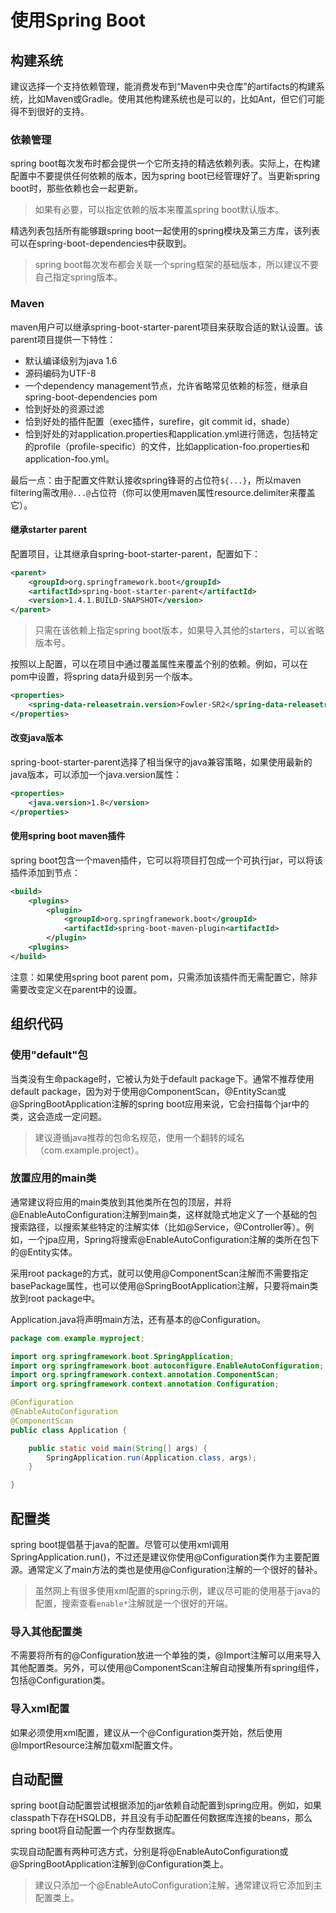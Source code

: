# 使用Spring Boot

## 构建系统

建议选择一个支持依赖管理，能消费发布到“Maven中央仓库”的artifacts的构建系统，比如Maven或Gradle。使用其他构建系统也是可以的，比如Ant，但它们可能得不到很好的支持。

### 依赖管理

spring boot每次发布时都会提供一个它所支持的精选依赖列表。实际上，在构建配置中不要提供任何依赖的版本，因为spring boot已经管理好了。当更新spring boot时，那些依赖也会一起更新。

> 如果有必要，可以指定依赖的版本来覆盖spring boot默认版本。

精选列表包括所有能够跟spring boot一起使用的spring模块及第三方库，该列表可以在spring-boot-dependencies中获取到。

>spring boot每次发布都会关联一个spring框架的基础版本，所以建议不要自己指定spring版本。

### Maven

maven用户可以继承spring-boot-starter-parent项目来获取合适的默认设置。该parent项目提供一下特性：

+ 默认编译级别为java 1.6
+ 源码编码为UTF-8
+ 一个dependency management节点，允许省略常见依赖的<version>标签，继承自spring-boot-dependencies pom
+ 恰到好处的资源过滤
+ 恰到好处的插件配置（exec插件，surefire，git commit id，shade）
+ 恰到好处的对application.properties和application.yml进行筛选，包括特定的profile（profile-specific）的文件，比如application-foo.properties和application-foo.yml。

最后一点：由于配置文件默认接收spring锋哥的占位符`${...}`，所以maven filtering需改用`@...@`占位符（你可以使用maven属性resource.delimiter来覆盖它）。

#### 继承starter parent

配置项目，让其继承自spring-boot-starter-parent，配置如下：

```xml
<parent>
    <groupId>org.springframework.boot</groupId>
    <artifactId>spring-boot-starter-parent</artifactId>
    <version>1.4.1.BUILD-SNAPSHOT</version>
</parent>
```

> 只需在该依赖上指定spring boot版本，如果导入其他的starters，可以省略版本号。

按照以上配置，可以在项目中通过覆盖属性来覆盖个别的依赖。例如，可以在pom中设置，将spring data升级到另一个版本。

```xml
<properties>
    <spring-data-releasetrain.version>Fowler-SR2</spring-data-releasetrain.version>
</properties>
```

#### 改变java版本

spring-boot-starter-parent选择了相当保守的java兼容策略，如果使用最新的java版本，可以添加一个java.version属性：

```xml
<properties>
    <java.version>1.8</version>
</properties>
```

#### 使用spring boot maven插件

spring boot包含一个maven插件，它可以将项目打包成一个可执行jar，可以将该插件添加到<plugin>节点：

```xml
<build>
    <plugins>
        <plugin>
            <groupId>org.springframework.boot</groupId>
            <artifactId>spring-boot-maven-plugin<artifactId>
        </plugin>
    <plugins>
</build>
```

注意：如果使用spring boot parent pom，只需添加该插件而无需配置它，除非需要改变定义在parent中的设置。

## 组织代码

### 使用"default"包

当类没有生命package时，它被认为处于default package下。通常不推荐使用default package，因为对于使用@ComponentScan，@EntityScan或@SpringBootApplication注解的spring boot应用来说，它会扫描每个jar中的类，这会造成一定问题。

> 建议遵循java推荐的包命名规范，使用一个翻转的域名（com.example.project）。

### 放置应用的main类

通常建议将应用的main类放到其他类所在包的顶层，并将@EnableAutoConfiguration注解到main类，这样就隐式地定义了一个基础的包搜索路径，以搜索某些特定的注解实体（比如@Service，@Controller等）。例如，一个jpa应用，Spring将搜索@EnableAutoConfiguration注解的类所在包下的@Entity实体。

采用root package的方式，就可以使用@ComponentScan注解而不需要指定basePackage属性，也可以使用@SpringBootApplication注解，只要将main类放到root package中。

Application.java将声明main方法，还有基本的@Configuration。

```java
package com.example.myproject;

import org.springframework.boot.SpringApplication;
import org.springframework.boot.autoconfigure.EnableAutoConfiguration;
import org.springframework.context.annotation.ComponentScan;
import org.springframework.context.annotation.Configuration;

@Configuration
@EnableAutoConfiguration
@ComponentScan
public class Application {

    public static void main(String[] args) {
        SpringApplication.run(Application.class, args);
    }

}
```

## 配置类

spring boot提倡基于java的配置。尽管可以使用xml调用SpringApplication.run()，不过还是建议你使用@Configuration类作为主要配置源。通常定义了main方法的类也是使用@Configuration注解的一个很好的替补。

> 虽然网上有很多使用xml配置的spring示例，建议尽可能的使用基于java的配置，搜索查看`enable*`注解就是一个很好的开端。

### 导入其他配置类

不需要将所有的@Configuration放进一个单独的类，@Import注解可以用来导入其他配置类。另外，可以使用@ComponentScan注解自动搜集所有spring组件，包括@Configuration类。

### 导入xml配置

如果必须使用xml配置，建议从一个@Configuration类开始，然后使用@ImportResource注解加载xml配置文件。

## 自动配置

spring boot自动配置尝试根据添加的jar依赖自动配置到spring应用。例如，如果classpath下存在HSQLDB，并且没有手动配置任何数据库连接的beans，那么spring boot将自动配置一个内存型数据库。

实现自动配置有两种可选方式，分别是将@EnableAutoConfiguration或@SpringBootApplication注解到@Configuration类上。

> 建议只添加一个@EnableAutoConfiguration注解，通常建议将它添加到主配置类上。

